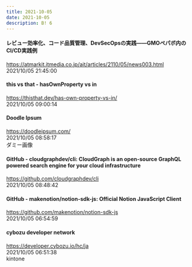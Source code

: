 ```yaml
---
title: 2021-10-05
date: 2021-10-05
description: B! 6
---
```


#### レビュー効率化、コード品質管理、DevSecOpsの実践――GMOペパボ内のCI/CD実践例
https://atmarkit.itmedia.co.jp/ait/articles/2110/05/news003.html<br>
2021/10/05 21:45:00<br>


#### this vs that - hasOwnProperty vs in
https://thisthat.dev/has-own-property-vs-in/<br>
2021/10/05 09:00:14<br>


#### Doodle Ipsum
https://doodleipsum.com/<br>
2021/10/05 08:58:17<br>
ダミー画像


#### GitHub - cloudgraphdev/cli: CloudGraph is an open-source GraphQL powered search engine for your cloud infrastructure
https://github.com/cloudgraphdev/cli<br>
2021/10/05 08:48:42<br>


#### GitHub - makenotion/notion-sdk-js: Official Notion JavaScript Client
https://github.com/makenotion/notion-sdk-js<br>
2021/10/05 06:54:59<br>


#### cybozu developer network
https://developer.cybozu.io/hc/ja<br>
2021/10/05 06:51:38<br>
kintone


